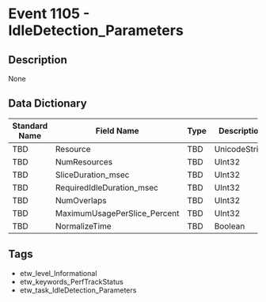 # Event 1105 - IdleDetection_Parameters

## Description
None

## Data Dictionary
|Standard Name|Field Name|Type|Description|Sample Value|
|---|---|---|---|---|
|TBD|Resource|TBD|UnicodeString|None|None|
|TBD|NumResources|TBD|UInt32|None|None|
|TBD|SliceDuration_msec|TBD|UInt32|None|None|
|TBD|RequiredIdleDuration_msec|TBD|UInt32|None|None|
|TBD|NumOverlaps|TBD|UInt32|None|None|
|TBD|MaximumUsagePerSlice_Percent|TBD|UInt32|None|None|
|TBD|NormalizeTime|TBD|Boolean|None|None|

## Tags
* etw_level_Informational
* etw_keywords_PerfTrackStatus
* etw_task_IdleDetection_Parameters